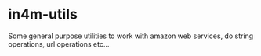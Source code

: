 # in4m-utils
Some general purpose utilities to work with amazon web services, do string operations, url operations etc...
